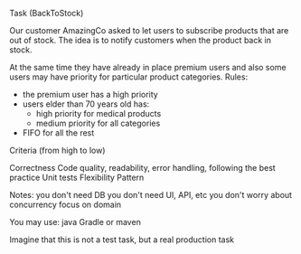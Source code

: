 Task (BackToStock)

Our customer AmazingCo asked to let users to subscribe products that are out of stock.
The idea is to notify customers when the product back in stock.

At the same time they have already in place premium users and also some users may have priority for particular product categories.
Rules:
- the premium user has a high priority
- users elder than 70 years old has:
  - high priority for medical products
  - medium priority for all categories
- FIFO for all the rest


Criteria (from high to low)

Correctness
Code quality, readability, error handling, following the best practice
Unit tests
Flexibility
Pattern

Notes:
you don't need DB
you don't need UI, API, etc
you don't worry about concurrency
focus on domain

You may use:
java
Gradle or maven


Imagine that this is not a test task, but a real production task
